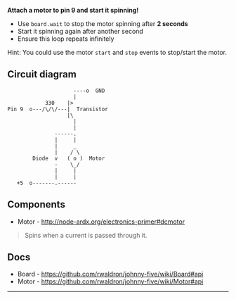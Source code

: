__Attach a motor to pin 9 and start it spinning!__

* Use `board.wait` to stop the motor spinning after **2 seconds**
* Start it spinning again after another second
* Ensure this loop repeats infinitely

Hint: You could use the motor `start` and `stop` events to stop/start the motor.

## Circuit diagram

```
                     ----o  GND
                     |
            330    |>
Pin 9  o---/\/\/---|  Transistor
                   |\
                     |
                     |
               ------.
               |     |
               |     _
               |    / \
        Diode  v   ( o )  Motor
               -    \_/
               |     |
               |     |
   +5  o-------.------
```

## Components

- Motor - http://node-ardx.org/electronics-primer#dcmotor

> Spins when a current is passed through it.

## Docs

- Board - https://github.com/rwaldron/johnny-five/wiki/Board#api
- Motor - https://github.com/rwaldron/johnny-five/wiki/Motor#api

---